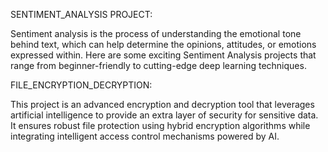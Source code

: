 SENTIMENT_ANALYSIS PROJECT:

Sentiment analysis is the process of understanding the emotional tone behind text, which can help determine the opinions, attitudes, or emotions expressed within. Here are some exciting Sentiment Analysis projects that range from beginner-friendly to cutting-edge deep learning techniques. 

FILE_ENCRYPTION_DECRYPTION:

This project is an advanced encryption and decryption tool that leverages artificial intelligence to provide an extra layer of security for sensitive data. It ensures robust file protection using hybrid encryption algorithms while integrating intelligent access control mechanisms powered by AI.
